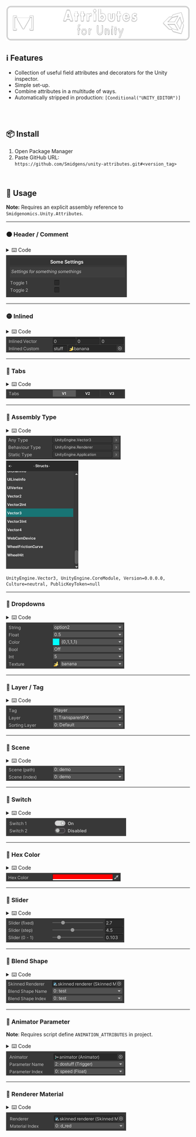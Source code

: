 ![](/.github/.banner.png?raw=true "")

<!--
snippets


<details>
  <summary>
    <b>⌨️ Code</b>
  </summary>
  

</details>

-->


## ℹ️ Features

* Collection of useful field attributes and decorators for the Unity inspector.
* Simple set-up.
* Combine attributes in a multitude of ways.
* Automatically stripped in production: `[Conditional("UNITY_EDITOR")]`

<br/>

<br/>

## 📦 Install

1. Open Package Manager
2. Paste GitHub URL:\
`https://github.com/Smidgens/unity-attributes.git#<version_tag>`


<br/>

## 🚀 Usage

**Note:** Requires an explicit assembly reference to `Smidgenomics.Unity.Attributes`.

---

### 🟠 Header / Comment

<details>
  <summary>
    ⌨️ Code
  </summary>
  
```cs
[BoxHeader("Some Settings")]
[BoxComment("Settings for something somethings")]
public bool toggle1;
public bool toggle2;
```
</details>

<img src="/.github/preview/decorators.png" />

---


### 🟡 Inlined

<details>
  <summary>
    ⌨️ Code
  </summary>

```cs
[Serializable] public struct T1 { public string key; public Texture2D icon; }

[Inlined] public Vector3 inlinedVector;

[FieldSize(nameof(T1.key), 40f)]
[Inlined] public T1 inlinedCustom;
```
</details>

<img src="/.github/preview/inlined.png" />


---

### 🔵 Tabs

<details>
  <summary>
    ⌨️ Code
  </summary>
  
```cs
[Serializable] public struct ToggleData { public int x; public bool v1, v2, v3; }
[Tabs] public T2 tabs;
```

</details>

<img src="/.github/preview/tabs.png" />


---

### 🔵 Assembly Type

<details>
  <summary>
     ⌨️ Code
  </summary>
  
```cs
[AssemblyType]
public string anyType;

// restrict options to behaviour scripts
[IsType(typeof(Component))]
[AssemblyType]
public string behaviourType;

// restrict options to static classes
[IsStatic]
[AssemblyType]
public string staticType;


```
```cs
var t = System.Type.GetType(behaviourType);
Component[] components = GetComponents(t);
```

</details>


<img src="/.github/preview/assemblytype.png" />
<img src="/.github/preview/typefind.png" />

```
UnityEngine.Vector3, UnityEngine.CoreModule, Version=0.0.0.0, Culture=neutral, PublicKeyToken=null
```


---


### 🔵 Dropdowns

<details>
  <summary>
    ⌨️ Code
  </summary>
  

```cs

[StringOptions("option1", "option2")]
public string _string;

[FloatOptions(0.5f, 1.2f, 2.4f)]
public float _float;

[ColorOptions("red", "blue", "cyan")]
public Color _color;

[BoolOptions("Off", "On")]
public bool _bool;

[IntOptions(0, 10)] 
public int _int;

[AssetOptions("Assets/Game/Icons/")]
public Texture2D _texture;
```

</details>

<img src="/.github/preview/options.png" />

---


### 🔵 Layer / Tag


<details>
  <summary>
    ⌨️ Code
  </summary>
  
```cs
[Tag] public string _tag;
[Layer] public int _layer;
[SortLayer] public int _sortingLayer;
```

</details>

<img src="/.github/preview/layer.png" />

---


### 🔵 Scene

<details>
  <summary>
    ⌨️ Code
  </summary>


```cs
// asset path
[BuildScene]
public string scenePath;

// index in build settings
[BuildScene]
public int sceneIndex;
```

</details>

<img src="/.github/preview/buildscene.png" />


---



### 🔵 Switch


<details>
  <summary>
    ⌨️ Code
  </summary>

```cs
[Switch("Off", "On")] public bool switch1;
[Switch("Disabled", "Enabled")] public bool switch2;
```

</details>

<img src="/.github/preview/switch.png" />

---

### 🔵 Hex Color

<details>
  <summary>
    ⌨️ Code
  </summary>

```cs
[HexColor] public string hexColor = "#f00";
```

</details>

<img src="/.github/preview/hexcolor.png" />

---

### 🔵 Slider

<details>
  <summary>
    ⌨️ Code
  </summary>

```cs

// decimal precision
[Slider(0f, 10f, 1)]
public float sliderPrecision;

// step value
[Slider(0, 10f, 0.5f)]
public float sliderStep;

// equivalent to [Range(0f,1f)]
[Slider01] 
public float slider01;
```

</details>

<img src="/.github/preview/sliders.png" />

---


### 🔵 Blend Shape

<details>
  <summary>
    ⌨️ Code
  </summary>
  
```cs
public SkinnedMeshRenderer _skinnedRenderer;

// string -> name
[BlendShape(nameof(_skinnedRenderer))]
public string _blendShapeName;

// int -> index
[BlendShape(nameof(_skinnedRenderer))]
public int _blendShapeIndex;
```

</details>

<img src="/.github/preview/blendshape.png" />

---


### 🔵 Animator Parameter

**Note**: Requires script define `ANIMATION_ATTRIBUTES` in project.

<details>
  <summary>
    ⌨️ Code
  </summary>

```cs
public Animator _animator;

// string -> name
[AnimatorParameter(nameof(_animator))]
public string parameterName;

// int -> index
[AnimatorParameter(nameof(_animator))]
public int parameterIndex;
```

</details>

<img src="/.github/preview/animatorparameter.png" />

---

### 🔵 Renderer Material

<details>
  <summary>
    ⌨️ Code
  </summary>
  
```cs
public Renderer _renderer;

[RendererMaterial(nameof(_renderer))]
public int _materialIndex;
```

</details>

<img src="/.github/preview/renderermaterial.png" />


